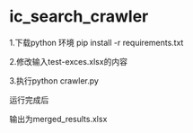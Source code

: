 # ic_search_crawler

1.下载python 环境
pip install -r requirements.txt

2.修改输入test-exces.xlsx的内容

3.执行python crawler.py 

运行完成后

输出为merged_results.xlsx
